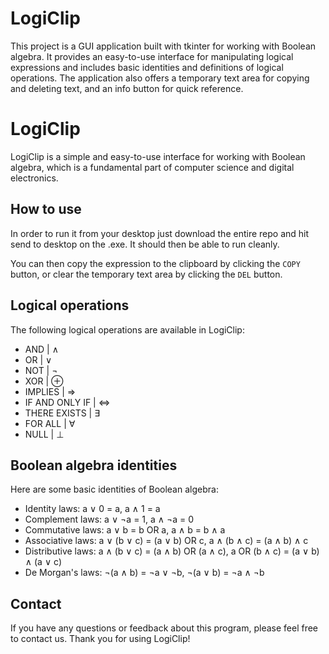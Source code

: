 # LogiClip
This project is a GUI application built with tkinter for working with Boolean algebra. It provides an easy-to-use interface for manipulating logical expressions and includes basic identities and definitions of logical operations. The application also offers a temporary text area for copying and deleting text, and an info button for quick reference.

# LogiClip

LogiClip is a simple and easy-to-use interface for working with Boolean algebra, which is a fundamental part of computer science and digital electronics.

## How to use

In order to run it from your desktop just download the entire repo and hit send to desktop on the .exe. It should then be able to run cleanly.

You can then copy the expression to the clipboard by clicking the `COPY` button, or clear the temporary text area by clicking the `DEL` button.

## Logical operations

The following logical operations are available in LogiClip:

* AND | ∧
* OR | ∨
* NOT | ¬
* XOR | ⊕
* IMPLIES | ⇒
* IF AND ONLY IF | ⇔
* THERE EXISTS | ∃
* FOR ALL | ∀
* NULL | ⊥

## Boolean algebra identities

Here are some basic identities of Boolean algebra:

* Identity laws: a ∨ 0 = a, a ∧ 1 = a
* Complement laws: a ∨ ¬a = 1, a ∧ ¬a = 0
* Commutative laws: a ∨ b = b OR a, a ∧ b = b ∧ a
* Associative laws: a ∨ (b ∨ c) = (a ∨ b) OR c, a ∧ (b ∧ c) = (a ∧ b) ∧ c
* Distributive laws: a ∧ (b ∨ c) = (a ∧ b) OR (a ∧ c), a OR (b ∧ c) = (a ∨ b) ∧ (a ∨ c)
* De Morgan's laws: ¬(a ∧ b) = ¬a ∨ ¬b, ¬(a ∨ b) = ¬a ∧ ¬b

## Contact

If you have any questions or feedback about this program, please feel free to contact us. Thank you for using LogiClip!
